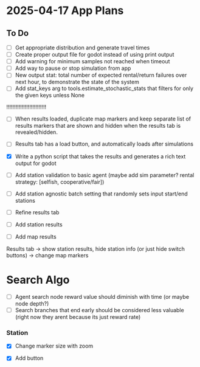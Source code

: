 # 2025-04-17 App Plans


## To Do
- [ ] Get appropriate distribution and generate travel times
- [ ] Create proper output file for godot instead of using print output
- [ ] Add warning for minimum samples not reached when timeout
- [ ] Add way to pause or stop simulation from app
- [ ] New output stat: total number of expected rental/return failures over next hour, to demonstrate the state of the system
- [ ] Add stat_keys arg to tools.estimate_stochastic_stats that filters for only the given keys unless None

!!!!!!!!!!!!!!!!!!!!!!!!!!
- [ ] When results loaded, duplicate map markers and keep separate list of results markers that are shown and hidden when the results tab is revealed/hidden.
- [ ] Results tab has a load button, and automatically loads after simulations

- [x] Write a python script that takes the results and generates a rich text output for godot
- [ ] Add station validation to basic agent (maybe add sim parameter? rental strategy: [selfish, cooperative/fair])

- [ ] Add station agnostic batch setting that randomly sets input start/end stations


- [ ] Refine results tab
- [ ] Add station results
- [ ] Add map results
  
Results tab
-> show station results, hide station info (or just hide switch buttons)
-> change map markers 


# Search Algo 
- [ ] Agent search node reward value should diminish with time (or maybe node depth?)
- [ ] Search branches that end early should be considered less valuable (right now they arent because its just reward rate)

### Station
- [x] Change marker size with zoom
- [x] Add button

